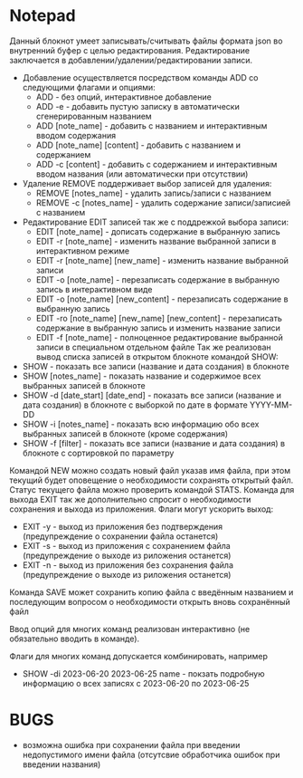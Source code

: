 # Notepad
Данный блокнот умеет записывать/считывать файлы формата json во внутренний буфер с целью редактирования.
Редактирование заключается в добавлении/удалении/редактировании записи.
* Добавление осуществляется посредством команды ADD со следующими флагами и опциями:
  * ADD - без опций, интерактивное добавление
  * ADD -e - добавить пустую записку в автоматически сгенерированным названием
  * ADD [note_name] - добавить с названием и интерактивным вводом содержания
  * ADD [note_name] [content] - добавить с названием и содержанием
  * ADD -c [content] - добавить с содержанием и интерактивным вводом названия (или автоматически при отсутствии)
* Удаление REMOVE поддерживает выбор записей для удаления:
  * REMOVE [notes_name] - удалить запись/записи с названием
  * REMOVE -c [notes_name] - удалить содержание записи/записией с названием
* Редактирование EDIT записей так же с поддрежкой выбора записи:
  * EDIT [note_name] - дописать содержание в выбранную запись
  * EDIT -r [note_name] - изменить название выбранной записи в интерактивном режиме
  * EDIT -r [note_name] [new_name] - изменить название выбранной записи
  * EDIT -o [note_name] - перезаписать содержание в выбранную запись в интерактивном виде
  * EDIT -o [note_name] [new_content] - перезаписать содержание в выбранную запись
  * EDIT -ro [note_name] [new_name] [new_content] - перезаписать содержание в выбранную запись и изменить название записи
  * EDIT -f [note_name] - полноценное редактирование выбранной записи в специальном отдельном файле
Так же реализован вывод списка записей в открытом блокноте командой SHOW:
* SHOW - показать все записи (название и дата создания) в блокноте
* SHOW [notes_name] - показать название и содержимое всех выбранных записей в блокноте
* SHOW -d [date_start] [date_end] - показать все записи (название и дата создания) в блокноте с выборкой по дате в формате YYYY-MM-DD
* SHOW -i [notes_name] - показать всю информацию обо всех выбранных записей в блокноте (кроме содержания)
* SHOW -f [filter] - показать все записи (название и дата создания) в блокноте с сортировкой по параметру

Командой NEW можно создать новый файл указав имя файла, при этом текущий будет оповещение о необходимости сохранять открытый файл.
Статус текущего файла можно проверить командой STATS.
Команда для выхода EXIT так же дополнительно спросит о необходимости сохранения и выхода из приложения.
Флаги могут ускорить выход:
* EXIT -y - выход из приложения без подтверждения (предупреждение о сохранении файла останется)
* EXIT -s - выход из приложения с сохранением файла (предупреждение о выходе из риложения останется)
* EXIT -n - выход из приложения без сохранения файла (предупреждение о выходе из риложения останется)

Команда SAVE может сохранить копию файла с введённым названием и последующим вопросом о необходимости открыть вновь сохранённый файл

Ввод опций для многих команд реализован интерактивно (не обязательно вводить в команде).

Флаги для многих команд допускается комбинировать, например
* SHOW -di 2023-06-20 2023-06-25 name - покзать подробную информацию о всех записях с 2023-06-20 по 2023-06-25

# BUGS
* возможна ошибка при сохранении файла при введении недопустимого имени файла (отсутсвие обработчика ошибок при введении названия)
